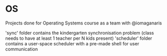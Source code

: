 # OS
Projects done for Operating Systems course as a team with @iomaganaris

'sync' folder contains the kindergarten synchronisation problem (class needs to have at least 1 teacher per N kids present)
'scheduler' folder contains a user-space scheduler with a pre-made shell for user communication
